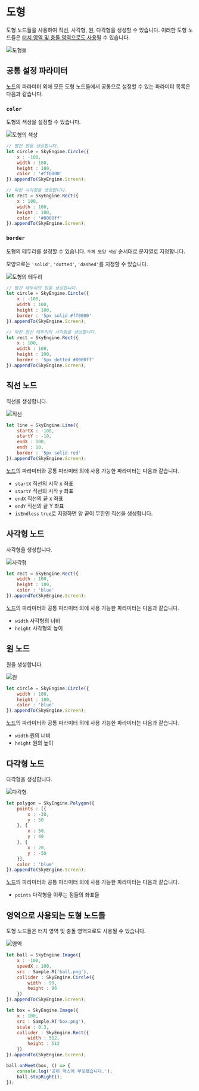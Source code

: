 # 도형
도형 노드들을 사용하여 직선, 사각형, 원, 다각형을 생성할 수 있습니다. 이러한 도형 노드들은 [터치 영역 및 충돌 영역으로도 사용](#영역으로-사용되는-도형-노드들)될 수 있습니다.

![도형들](https://raw.githubusercontent.com/Hanul/SkyEngine/master/DOC/Node/Figure/figures.png)

## 공통 설정 파라미터
[노드](../Node.md)의 파라미터 외에 모든 도형 노드들에서 공통으로 설정할 수 있는 파라미터 목록은 다음과 같습니다.

### `color`
도형의 색상을 설정할 수 있습니다.

![도형의 색상](https://raw.githubusercontent.com/Hanul/SkyEngine/master/DOC/Node/Figure/color.png)

```javascript
// 빨간 원을 생성합니다.
let circle = SkyEngine.Circle({
	x : -100,
	width : 100,
	height : 100,
	color : '#ff0000'
}).appendTo(SkyEngine.Screen);

// 파란 사각형을 생성합니다.
let rect = SkyEngine.Rect({
	x : 100,
	width : 100,
	height : 100,
	color : '#0000ff'
}).appendTo(SkyEngine.Screen);
```

### `border`
도형의 테두리를 설정할 수 있습니다. `두께 모양 색상` 순서대로 문자열로 지정합니다.

모양으로는 `'solid'`, `'dotted'`, `'dashed'`를 지정할 수 있습니다.

![도형의 테두리](https://raw.githubusercontent.com/Hanul/SkyEngine/master/DOC/Node/Figure/border.png)

```javascript
// 빨간 테두리의 원을 생성합니다.
let circle = SkyEngine.Circle({
	x : -100,
	width : 100,
	height : 100,
	border : '5px solid #ff0000'
}).appendTo(SkyEngine.Screen);

// 파란 점선 테두리의 사각형을 생성합니다.
let rect = SkyEngine.Rect({
	x : 100,
	width : 100,
	height : 100,
	border : '5px dotted #0000ff'
}).appendTo(SkyEngine.Screen);
```

## 직선 노드
직선을 생성합니다.

![직선](https://raw.githubusercontent.com/Hanul/SkyEngine/master/DOC/Node/Figure/line.png)

```javascript
let line = SkyEngine.Line({
	startX : -100,
	startY : -10,
	endX : 100,
	endY : 10,
	border : '5px solid red'
}).appendTo(SkyEngine.Screen);
```

[노드](../Node.md)의 파라미터와 공통 파라미터 외에 사용 가능한 파라미터는 다음과 같습니다.
- `startX` 직선의 시작 x 좌표
- `startY` 직선의 시작 y 좌표
- `endX` 직선의 끝 x 좌표
- `endY` 직선의 끝 Y 좌표
- `isEndless` `true`로 지정하면 양 끝이 무한인 직선을 생성합니다.

## 사각형 노드
사각형을 생성합니다.

![사각형](https://raw.githubusercontent.com/Hanul/SkyEngine/master/DOC/Node/Figure/rect.png)

```javascript
let rect = SkyEngine.Rect({
    width : 100,
    height : 100,
	color : 'blue'
}).appendTo(SkyEngine.Screen);
```

[노드](../Node.md)의 파라미터와 공통 파라미터 외에 사용 가능한 파라미터는 다음과 같습니다.
- `width` 사각형의 너비
- `height` 사각형의 높이

## 원 노드
원을 생성합니다.

![원](https://raw.githubusercontent.com/Hanul/SkyEngine/master/DOC/Node/Figure/circle.png)

```javascript
let circle = SkyEngine.Circle({
    width : 100,
    height : 100,
	color : 'blue'
}).appendTo(SkyEngine.Screen);
```

[노드](../Node.md)의 파라미터와 공통 파라미터 외에 사용 가능한 파라미터는 다음과 같습니다.
- `width` 원의 너비
- `height` 원의 높이

## 다각형 노드
다각형을 생성합니다.

![다각형](https://raw.githubusercontent.com/Hanul/SkyEngine/master/DOC/Node/Figure/polygon.png)

```javascript
let polygon = SkyEngine.Polygon({
    points : [{
    	x : -30,
    	y : 50
    }, {
    	x : 50,
    	y : 40
    }, {
    	x : 20,
    	y : -50
    }],
	color : 'blue'
}).appendTo(SkyEngine.Screen);
```

[노드](../Node.md)의 파라미터와 공통 파라미터 외에 사용 가능한 파라미터는 다음과 같습니다.
- `points` 다각형을 이루는 점들의 좌표들

## 영역으로 사용되는 도형 노드들
도형 노드들은 터치 영역 및 충돌 영역으로도 사용될 수 있습니다.

![영역](https://raw.githubusercontent.com/Hanul/SkyEngine/master/DOC/Node/Figure/area.png)

```javascript
let ball = SkyEngine.Image({
	x : -100,
	speedX : 100,
	src : Sample.R('ball.png'),
	collider : SkyEngine.Circle({
		width : 99,
		height : 96
	})
}).appendTo(SkyEngine.Screen);

let box = SkyEngine.Image({
	x : 100,
	src : Sample.R('box.png'),
	scale : 0.3,
	collider : SkyEngine.Rect({
		width : 512,
		height : 512
	})
}).appendTo(SkyEngine.Screen);

ball.onMeet(box, () => {
	console.log('공이 박스에 부딫혔습니다.');
	ball.stopRight();
});
```